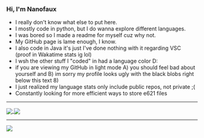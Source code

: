 ### Hi, I'm Nanofaux

- I really don't know what else to put here.
- I mostly code in python, but I do wanna explore different languages.
- I was bored so I made a readme for myself cuz why not.
- My GitHub page is lame enough, I know.
- I also code in Java it's just I've done nothing with it regarding VSC (proof in Wakatime stats ig lol)
- I wsh the other stuff I "coded" in had a language color D:
- if you are viewing my GitHub in light mode A) you should feel bad about yourself and B) im sorry my profile looks ugly with the black blobs right below this text 8)
- I just realized my language stats only include public repos, not private ;(
- Constantly looking for more efficient ways to store e621 files

---

<a href="https://github.com/nanofaux">
  <img align="center" src="https://github-readme-stats.vercel.app/api?username=Nanofaux&show_icons=true&hide_border=true&count_private=true&theme=tokyonight" />
</a>
<a href="https://github.com/nanofaux">
  <img align="center" src="https://github-readme-stats.vercel.app/api/top-langs/?username=Nanofaux&hide_border=true&layout=compact&theme=tokyonight" />
</a>

---

<a href="https://wakatime.com/@nanofaux">
  <img align="center" src="https://github-readme-stats.vercel.app/api/wakatime?username=Nanofaux&layout=compact&hide_border=true&theme=tokyonight" />
</a>
